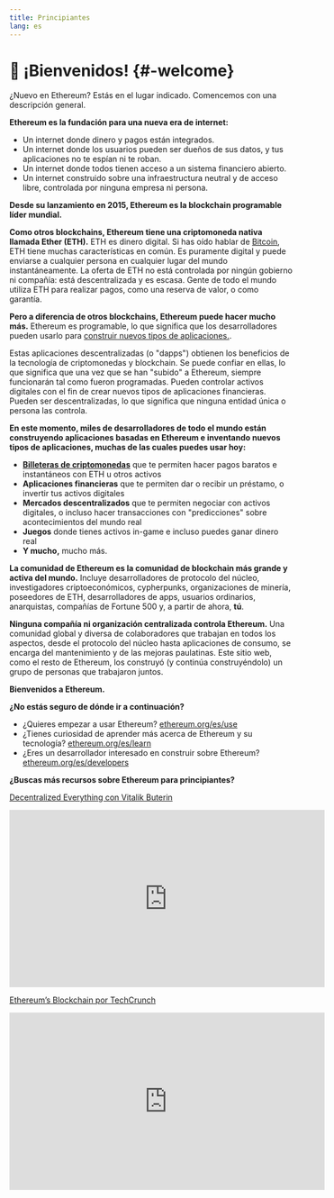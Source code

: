 ```yaml
---
title: Principiantes
lang: es
---
```


# :wave: ¡Bienvenidos! {#-welcome}

¿Nuevo en Ethereum? Estás en el lugar indicado. Comencemos con una descripción general.

**Ethereum es la fundación para una nueva era de internet:**

- Un internet donde dinero y pagos están integrados.
- Un internet donde los usuarios pueden ser dueños de sus datos, y tus aplicaciones no te espían ni te roban.
- Un internet donde todos tienen acceso a un sistema financiero abierto.
- Un internet construido sobre una infraestructura neutral y de acceso libre, controlada por ninguna empresa ni persona.

**Desde su lanzamiento en 2015, Ethereum es la blockchain programable líder mundial.**

**Como otros blockchains, Ethereum tiene una criptomoneda nativa llamada Ether (ETH).** ETH es dinero digital. Si has oído hablar de [Bitcoin](http://bitcoin.org/), ETH tiene muchas características en común. Es puramente digital y puede enviarse a cualquier persona en cualquier lugar del mundo instantáneamente. La oferta de ETH no está controlada por ningún gobierno ni compañía: está descentralizada y es escasa. Gente de todo el mundo utiliza ETH para realizar pagos, como una reserva de valor, o como garantía.

**Pero a diferencia de otros blockchains, Ethereum puede hacer mucho más.** Ethereum es programable, lo que significa que los desarrolladores pueden usarlo para [construir nuevos tipos de aplicaciones.](/es/use/#1-use-an-application-built-on-ethereum/).

Estas aplicaciones descentralizadas (o "dapps") obtienen los beneficios de la tecnología de criptomonedas y blockchain. Se puede confiar en ellas, lo que significa que una vez que se han "subido" a Ethereum, siempre funcionarán tal como fueron programadas. Pueden controlar activos digitales con el fin de crear nuevos tipos de aplicaciones financieras. Pueden ser descentralizadas, lo que significa que ninguna entidad única o persona las controla.

**En este momento, miles de desarrolladores de todo el mundo están construyendo aplicaciones basadas en Ethereum e inventando nuevos tipos de aplicaciones, muchas de las cuales puedes usar hoy:**

- [**Billeteras de criptomonedas**](/es/use/#3-what-is-a-wallet-and-which-one-should-i-use/) que te permiten hacer pagos baratos e instantáneos con ETH u otros activos
- **Aplicaciones financieras** que te permiten dar o recibir un préstamo, o invertir tus activos digitales
- **Mercados descentralizados** que te permiten negociar con activos digitales, o incluso hacer transacciones con "predicciones" sobre acontecimientos del mundo real
- **Juegos** donde tienes activos in-game e incluso puedes ganar dinero real
- **Y mucho,** mucho más.

**La comunidad de Ethereum es la comunidad de blockchain más grande y activa del mundo.** Incluye desarrolladores de protocolo del núcleo, investigadores criptoeconómicos, cypherpunks, organizaciones de minería, poseedores de ETH, desarrolladores de apps, usuarios ordinarios, anarquistas, compañías de Fortune 500 y, a partir de ahora, **tú**.

**Ninguna compañía ni organización centralizada controla Ethereum.** Una comunidad global y diversa de colaboradores que trabajan en todos los aspectos, desde el protocolo del núcleo hasta aplicaciones de consumo, se encarga del mantenimiento y de las mejoras paulatinas. Este sitio web, como el resto de Ethereum, los construyó (y continúa construyéndolo) un grupo de personas que trabajaron juntos.

**Bienvenidos a Ethereum.**

**¿No estás seguro de dónde ir a continuación?**

- ¿Quieres empezar a usar Ethereum? [ethereum.org/es/use](/es/use/)
- ¿Tienes curiosidad de aprender más acerca de Ethereum y su tecnología? [ethereum.org/es/learn](/es/learn/)
- ¿Eres un desarrollador interesado en construir sobre Ethereum? [ethereum.org/es/developers](/es/developers/)

**¿Buscas más recursos sobre Ethereum para principiantes?**

[Decentralized Everything con Vitalik Buterin](https://youtu.be/WSN5BaCzsbo)

<div class="iframe-container">
  <iframe width="560" height="315" src="https://www.youtube.com/embed/WSN5BaCzsbo" frameborder="0" allow="accelerometer; autoplay; encrypted-media; gyroscope; picture-in-picture" allowfullscreen></iframe>
</div>

[Ethereum’s Blockchain por TechCrunch](https://www.youtube.com/watch?v=WfULutvxvzY)

<div class="iframe-container">
  <iframe width="560" height="315" src="https://www.youtube.com/embed/WfULutvxvzY" frameborder="0" allow="accelerometer; autoplay; encrypted-media; gyroscope; picture-in-picture" allowfullscreen></iframe>
</div>
